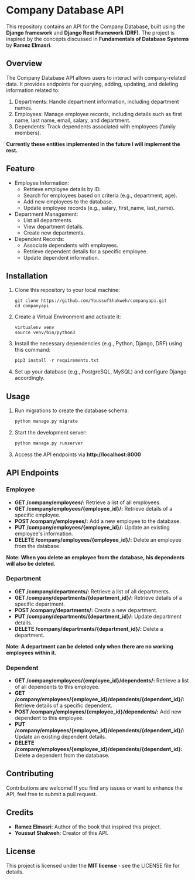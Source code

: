# Company Database API
This repository contains an API for the Company Database, built using the **Django framework** and **Django Rest Framework (DRF)**. The project is inspired by the concepts discussed in **Fundamentals of Database Systems** by **Ramez Elmasri**.

## Overview
The Company Database API allows users to interact with company-related data. It provides endpoints for querying, adding, updating, and deleting information related to:

1. Departments: Handle department information, including department names.
2. Employees: Manage employee records, including details such as first name, last name, email, salary, and department.
3. Dependents: Track dependents associated with employees (family members).

**Currently these entities implemented in the future I will implement the rest.**

## Feature
- Employee Information:
  - Retrieve employee details by ID.
  - Search for employees based on criteria (e.g., department, age).
  - Add new employees to the database.
  - Update employee records (e.g., salary, first_name, last_name).
- Department Management:
  - List all departments.
  - View department details.
  - Create new departments.
- Dependent Records:
  - Associate dependents with employees.
  - Retrieve dependent details for a specific employee.
  - Update dependent information.

## Installation
1. Clone this repository to your local machine:
	```
	git clone https://github.com/YoussufShakweh/companyapi.git
	cd companyapi
	```
2. Create a Virtual Environment and activate it:
	```
	virtualenv venv
	source venv/bin/python3
	```
3. Install the necessary dependencies (e.g., Python, Django, DRF) using this command:
	```python
	pip3 install -r requirements.txt
	```
4. Set up your database (e.g., PostgreSQL, MySQL) and configure Django accordingly.

## Usage
1. Run migrations to create the database schema:
	```python
	python manage.py migrate
	```
2. Start the development server:
	```python
	python manage.py runserver
	```
3. Access the API endpoints via **http://localhost:8000**

## API Endpoints

### Employee
- **GET /company/employees/:** Retrieve a list of all employees.
- **GET /company/employees/{employee_id}/:** Retrieve details of a specific employee.
- **POST /company/employees/:** Add a new employee to the database.
- **PUT /company/employees/{employee_id}/:** Update an existing employee's information.
- **DELETE /company/employees/{employee_id}/:** Delete an employee from the database.

**Note: When you delete an employee from the database, his dependents will also be deleted.**

### Department
- **GET /company/departments/:** Retrieve a list of all departments.
- **GET /company/departments/{department_id}/:** Retrieve details of a specific department.
- **POST /company/departments/:** Create a new department.
- **PUT /company/departments/{department_id}/:** Update department details.
- **DELETE /company/departments/{department_id}/:** Delete a department.

**Note: A department can be deleted only when there are no working employees within it.**

### Dependent
- **GET /company/employees/{employee_id}/dependents/:** Retrieve a list of all dependents to this employee.
- **GET /company/employees/{employee_id}/dependents/{dependent_id}/:** Retrieve details of a specific dependent.
- **POST /company/employees/{employee_id}/dependents/:** Add new dependent to this employee.
- **PUT /company/employees/{employee_id}/dependents/{dependent_id}/:** Update an existing dependent details.
- **DELETE /company/employees/{employee_id}/dependents/{dependent_id}:** Delete a dependent from the database.

## Contributing
Contributions are welcome! If you find any issues or want to enhance the API, feel free to submit a pull request.

## Credits
- **Ramez Elmasri**: Author of the book that inspired this project.
- **Youssuf Shakweh**: Creator of this API.

## License
This project is licensed under the **MIT license** - see the LICENSE file for details. 
